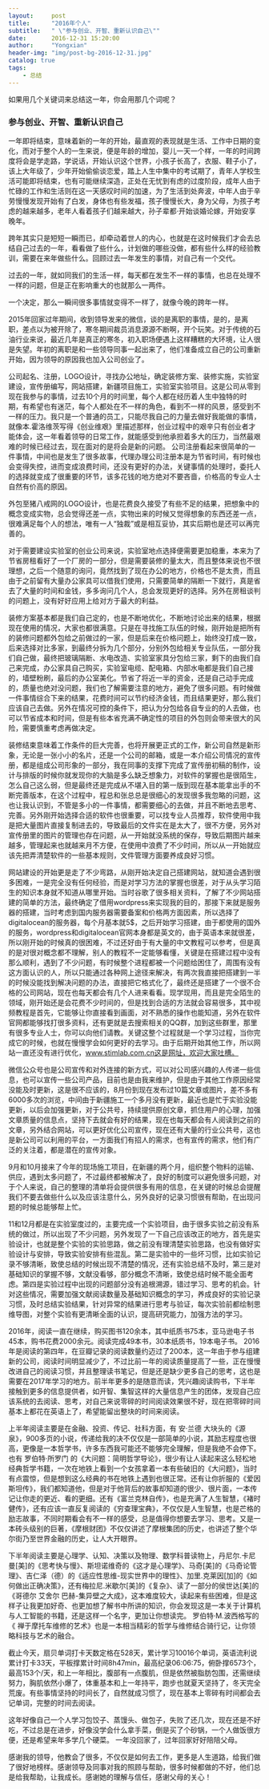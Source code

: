 ```yaml
---
layout:     post
title:      "2016年个人"
subtitle:   " \"参与创业、开智、重新认识自己\""
date:       2016-12-31 15:20:00
author:     "Yongxian"
header-img: "img/post-bg-2016-12-31.jpg"
catalog: true
tags:
    - 总结
---
```


如果用几个关键词来总结这一年，你会用那几个词呢？

### 参与创业、开智、重新认识自己

一年即将结束，意味着新的一年的开始，最直观的表现就是生活、工作中日期的变化，而对于整个人的一生来说，便是年龄的增加，婴儿一天一个样，一年的时间跨度将会是学走路，学说话，开始认识这个世界，小孩子长高了，衣服、鞋子小了，该上大年级了，少年开始偷偷谈恋爱，踏上人生中集中的考试期了，青年人学校生活可能即将结束，也有可能继续深造，正处在无忧到有虑的过度阶段，成年人由于忙碌的工作和生活则在这一天感叹时间的加速，为了生活到处奔波，中年人由于辛劳慢慢发现开始有了白发，身体也有些发福，孩子慢慢长大，身为父母，为孩子考虑的越来越多，老年人看着孩子们越来越大，孙子辈都·开始谈婚论嫁，开始安享晚年。

跨年其实只是短短一瞬而已，却牵动着世人的内心，也就是在这时候我们才会去总结自己过去的一年，看看做了些什么，计划做的哪些没做，都有些什么样的经验教训，需要在来年做些什么。回顾过去一年发生的事情，对自己有一个交代。

过去的一年，就如同我们的生活一样，每天都在发生不一样的事情，也总在处理不一样的问题，但是正在影响重大的也就那么一两件。

一个决定，那么一瞬间很多事情就变得不一样了，就像今晚的跨年一样。

2015年回家过年期间，收到领导发来的微信，谈的是离职的事情，是的，是离职，差点以为被开除了，寒冬期间裁员消息源源不断啊，开个玩笑。对于传统的石油行业来说，最近几年是真正的寒冬，初入职场便遇上这样糟糕的大环境，让人很是失望。年初的离职是和一些领导同事一起出来了，他们准备成立自己的公司重新开始，因为领导的原因我也加入公司创业了。

公司起名、注册，LOGO设计，寻找办公地址，确定装修方案、装修实施，实验室建设，宣传册编写，网站搭建，新疆项目施工，实验室实验项目。这是公司从零到现在我参与的事情，过去10个月的时间里，每个人都在经历着人生中独特的时期，有希望也有迷茫，每个人都处在不一样的角色，看到不一样的风景，感受到不一样的压力。我只是一个普通的员工，只能尽我自己的力量去做好我能做的事情，就像本.霍洛维茨写得《创业维艰》里描述那样，创业过程中的艰辛只有创业者才能体会，这一年看着领导的日常工作，就能感受到他承担着多大的压力，当然最艰难的时候已经过去，现在面对的是将会是新的问题。
公司注册看起来很简单的一件事情，中间也是发生了很多故事，代理办理公司注册本是为节省时间，有时候也会变得失控，进而变成浪费时间，还没有更好的办法，关键事情的处理时，委托人的选择就变成了很重要的环节，该多花钱的地方绝对不要吝啬，价格高的专业人士自然有价高的原因。

外包至猪八戒网的LOGO设计，也是花费良久接受了有些不足的结果，把想象中的概念变成实物，总会觉得还差一点，实物出来的时候又觉得想象的东西还差一点，很难满足每个人的想法，唯有一人“独裁”或是相互妥协，其实后期也是还可以再完善的。

对于需要建设实验室的创业公司来说，实验室地点选择便需要更加稳重，本来为了节省房租看好了一个厂房的一部分，但是需要装修的量太大，而且整体来说也不很理想，之后一个随意的询问，竟然找到了现在办公的地方，价格也不是太贵，而且由于之前留有大量办公家具可以借我们使用，只需要简单的隔断一下就行，真是省去了大量的时间和金钱，多多询问几个人，总会发现更好的选择。另外在房租谈判的问题上，没有好好应用上给对方于最大的利益。

装修方案基本都是我们自己定的，也是不断地优化，不断地讨论出来的结果，根据现在使用的情况，大家也都很满意。只是在寻找施工队伍的时候，刚开始是把所有的装修问题都外包给之前做过的一家，但是后来在价格问题上，始终没打成一致，后来选择对比多家，到最终分拆为几个部分，分别外包给相关专业队伍，一部分我们自己做，最终把玻璃隔断、水电改造、实验室家具分包给三家，剩下的由我们自己来完成，办公家具自己购买，实验室电缆、配电箱、内部水电都是我们自己接的，墙壁粉刷，最后的办公室美化。节省了将近一半的资金，还是自己动手完成的，质量也绝对没问题，我们也了解需要注意的地方，避免了很多问题。有时候做一件事情综合下来的结果，花费时间可以节约经济金钱，而且结果更好，那么我们应该自己去做。另外在情况可控的条件下，把认为分包给各自专业的的人去做，也可以节省成本和时间，但是有些本省充满不确定性的项目的外包则会带来很大的风险，需要慎重考虑再做决定。

装修结束意味着工作条件的巨大完善，也将开展更正式的工作，新公司自然是新形象，无论是一张小小的名片，还是一个公司的邮箱，或是一本介绍公司情况的宣传册，都是组成公司形象的一部分，我在同事的支撑下完成了宣传册初稿的制作，设计与排版的时候你就发现你的大脑是多么缺乏想象力，对软件的掌握也是很陌生，怎么自己这么弱，但是最终还是完成从不堪入目的第一版到现在基本能拿出手的不断完善版本，在这个过程中，程总和张总总是很细心的发现很多我忽略的问题，这也让我认识到，不管是多小的一件事情，都需要细心的去做，并且不断地去思考、完善。另外刚开始选择合适的软件也很重要，可以找专业人员推荐，软件使用中我是把大量图片直接复制进去的，导致最后的文件实在是太大了，很不方便，另外对宣传册里的图片的管理也存在问题，从一开始就没系统的保存，导致后期图片越来越多，管理起来也就越来月不方便，在使用中浪费了不少时间，所以从一开始就应该先把弄清楚软件的一些基本规则，文件管理方面要养成良好习惯。

网站建设的开始更是走了不少弯路，从刚开始决定自己搭建网站，就知道会遇到很多困难，一是完全没有任何经验，而是对学习方法的掌握也很差，对于从头学习陌生的知识本身就不知道从哪里开始。当时谷歌了很多相关资料，了解了不少网站搭建的简单的方法，最终确定了借用wordpress来实现我的目的，那接下来就是服务器的搭建，当时考虑到国内服务器需要备案和价格两方面因素，所以选择了digitalocean的服务器，每个月基本就5$，之后开始学习搭建，由于都使用的国外的服务，wordpress和digitalocean官网本身都是英文的，由于英语本来就很差，所以刚开始的时候真的很困难，不过还好由于有大量的中文教程可以参考，但是真的是对很对概念都不理解，别人的教程不一定能够看懂，关键是在搭建过程中没有那么顺利，遇到了不少问题，有时候整个进程都被一个问题给困住了，周围有没有这方面认识的人，所以只能通过各种网上途径来解决，有两次我直接把搭建到一半的时候没能找到解决问题的办法，直接把它格式化了，最终还是搭建了一个很不合格的公司网站，现在也每天都会有几个人进来看看。现学现用，而且是完全陌生的领域，刚开始还是会花费不少时间的，但是找到合适的方法就会容易很多，其中视频教程是首先，它能够让你直接看到画面，对不熟悉的操作也能知道，另外在软件官网都能够找打很多资料，还有更就是去搜索相关的QQ群，加到这些群里，那里有很多专业人士，你可以向他们请教。关键这整个过程就是一个学习过程，当你完成它的时候，也就在慢慢学会如何更好的去学习。由于后期开始其他工作，所以网站一直还没有进行优化，www.stimlab.com.cn这是网址，欢迎大家吐槽。

微信公众号也是公司宣传和对外连接的新方式，可以对公司感兴趣的人传递一些信息，也可以宣传一些公司产品，目前也是由我来维护，但是由于其他工作原因经常没能及时更新，这是很不应该的，8月份到现在发布过10篇文章或图片，差不多有6000多次的浏览，中间由于新疆施工一个多月没有更新，最近也是忙于实验没能更新，以后会加强更新，对于公共号，持续提供原创文章，抓住用户的心理，加强文章质量的信息点，坚持下去就会有好的结果，现在也每天都会有人阅读到之前的文章，另外结合网站，可以更好优化公司宣传，现在还有大量的行业公共号，这也是新公司可以利用的平台，一方面我们有招人的需求，也有宣传的需求，他们有广泛的关注着，都是潜在的宣传对象。

9月和10月接来了今年的现场施工项目，在新疆的两个月，组织整个物料的运输、供应，遇到太多问题了，不过最终都被解决了，良好的制度可以避免很多问题，对于个人来说，自己的整理的清单将会提供很多有用的信息，在关键的时候总会提醒我们不要去做些什么以及应该注意什么，另外良好的记录习惯很有帮助，在出现问题的时候总能够帮上忙。

11和12月都是在实验室度过的，主要完成一个实验项目，由于很多实验之前没有系统的做过，所以出现了不少问题，另外发现了一下自己应该改正的地方，首先是实验设计，也就是整个实验的实验思路，做之前没有理清楚实验思路，也没有做好实验设计与安排，导致实验安排有些混乱。第二是实验中的一些坏习惯，比如实验记录不够清晰，致使总结的时候出现不清楚的情况，还有实验总结不及时，第三是对基础知识的掌握不够，文献没看够，部分概念不清晰，致使总结时候不能全面考虑。第四是实验过程中出现的问题部分没有追根溯源，错过学习、思考的机会。针对这些情况，需要加强文献阅读数量及基础知识概念的学习，养成良好的实验记录习惯，及时总结实验结果，针对异常的结果进行思考与验证，每次实验前都绘制思维导图，对整个实验有更清晰全面的认识，提高研究能力，加强方法的学习。

2016年，阅读一直在继续，购买图书120余本，其中纸质书75本，亚马逊电子书45本，购书花费2000余元。阅读完成49本书，30本纸质书，19本电子书。
2016年是阅读的第四年，在豆瓣记录的阅读数量约迈过了200本，这一年由于参与组建新的公司，阅读时间明显减少了，不过比前一年的阅读质量提高了一些，正在慢慢改进自己的阅读习惯，并且整理读书笔记，但是还是缺少更多自己的思考，这也是需要在2017年学习的地方。前半年更多的是随意而读，凭兴趣阅读购书，下半年接触到更多的信息提供者，如开智、集智这样的大量信息产生的团体，发现自己应该系统的去阅读、思考，对自己来说零碎的时间阅读效果很不好，现在把零碎时间基本上都花在英语上了，希望能留出整块的时间来阅读。

上半年阅读主要是在金融、投资、传记、社科方面，有 安·兰德 大块头的《源泉》，900多页的小说，传递给我的决不仅仅是一部简单的小说，其励志程度也很高，更像是一本哲学书，许多东西我可能还不能够完全理解，但是我绝不会停下。也有 罗伯特·所罗门 的《大问题：简明哲学导论》，很少有让人读起来这么轻松地经典哲学书籍，一次在地铁上看到一个女孩拿着一本有些破旧的《大问题》，当时有点震惊，但是想到这么经典的书在地铁上遇到也很正常。还有让你折服的《爱因斯坦传》，我们都知道他，但是对于他背后的故事却知道的很少、很片面，一本传记让你走的更近、看的更细。还有《富兰克林自传》，也是充满了人生智慧，《褚时健传》，还有应该一直反复阅读的《穷查理宝典》，不仅仅是人生智慧，也是芒格的励志故事，不同时期看会有不一样的感受，总是值得你想要去学习、思考。又是一本砖头级别的巨著，《摩根财团》不仅仅讲述了摩根集团的历史，也讲述了整个华尔街乃至世界金融的历史，让人大开眼界。

下半年阅读主要是心理学、认知、决策以及物理、数学科普读物上，丹尼尔.卡尼曼[美]的《思考快与慢》、斯坦诺维奇的《这才是心理学》、马奇[美]的《马奇论管理》、吉仁泽（德）的《适应性思维-现实世界中的理性》、加里.克莱因[加]的《如何做出正确决策》，还有梅拉尼.米歇尔[美]的《复杂》、读了一部分的侯世达[美]的《哥德尔 艾舍尔 巴赫-集异壁之大成》，这本难度较大，读起来有些困难，但是这样子让我更加好奇、也更加想了解书中所讲的知识，你会发现这是一本关于计算机与人工智能的书籍，还是这样一个名字，更加让你想读完。  罗伯特·M.波西格写的《 禅于摩托车维修的艺术》也是一本相当精彩的哲学与维修结合骑行记，让你领略科技与艺术的融合。

截止今天，扇贝单词打卡天数定格在528天，累计学习10016个单词，英语流利说累计打卡33天，平板撑累计时间8h47min，最高纪录06:06:75，俯卧撑6573个，最高153个/天，和上一年相比，腹部有一点腹肌，但是依然被脂肪包围，还需继续努力，胸肌依然小爆了，体重基本和上一年持平，跑步也就夏天坚持了，冬天完全荒废。有些事情坚持的时间长了，自然就成习惯了，现在基本上零碎有时间都会去记单词，完整的时间去阅读。

这年好像自己一个人学习包饺子、蒸馒头、做包子，失败了还几次，现在还是不好吃，不过总是在进步，好像没学会什么拿手菜，倒是买了个砂锅，一个人做饭很方便，还是希望来年多学几个硬菜。
一年没回家了，过年回家好好陪陪父母。

感谢我的领导，他教会了很多，不仅仅是如何去工作，更多是人生道路，给我们做了很好地榜样。感谢领导及同事对我的照顾与帮助，很多时候都做的不好，他们总是给我帮助，让我成长。感谢她的理解与信任，感谢父母的关心！







